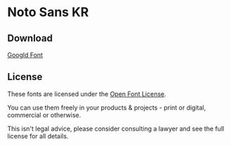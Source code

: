 # Noto Sans KR

## Download

[Googld Font](https://fonts.google.com/noto/specimen/Noto+Sans+KR)

## License

These fonts are licensed under the [Open Font License](https://scripts.sil.org/cms/scripts/page.php?site_id=nrsi&id=OFL).

You can use them freely in your products & projects - print or digital, commercial or otherwise.

This isn't legal advice, please consider consulting a lawyer and see the full license for all details. 